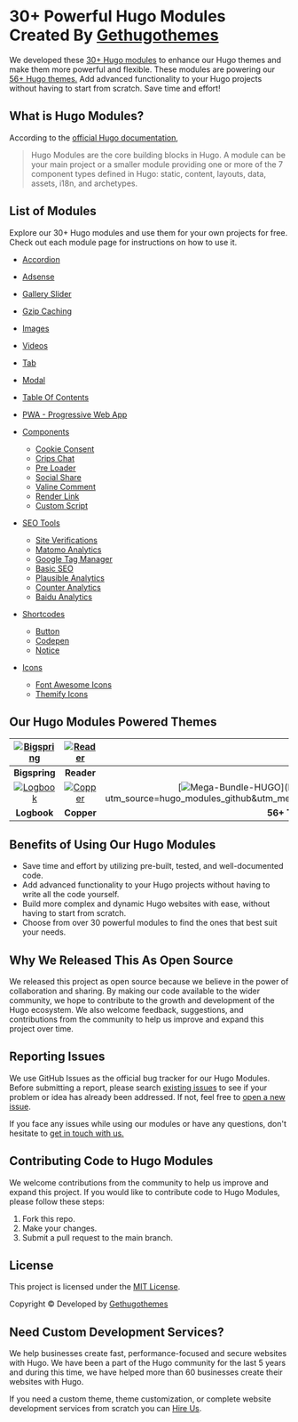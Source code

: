 # 30+ Powerful Hugo Modules Created By [Gethugothemes](https://gethugothemes.com/) 

We developed these [30+ Hugo modules](https://gethugothemes.com/hugo-modules) to enhance our Hugo themes and make them more powerful and flexible. These modules are powering our [56+ Hugo themes.](https://gethugothemes.com/) Add advanced functionality to your Hugo projects without having to start from scratch. Save time and effort! 


## What is Hugo Modules? 

According to the [official Hugo documentation](https://gohugo.io/hugo-modules/),
> Hugo Modules are the core building blocks in Hugo. A module can be your main project or a smaller module providing one or more of the 7 component types defined in Hugo: static, content, layouts, data, assets, i18n, and archetypes.

## List of Modules

Explore our 30+ Hugo modules and use them for your own projects for free. Check out each module page for instructions on how to use it.

* [Accordion](https://github.com/gethugothemes/hugo-modules/tree/master/accordion)
* [Adsense](https://github.com/gethugothemes/hugo-modules/tree/master/adsense)
* [Gallery Slider](https://github.com/gethugothemes/hugo-modules/tree/master/gallery-slider)
* [Gzip Caching](https://github.com/gethugothemes/hugo-modules/tree/master/gzip-caching)
* [Images](https://github.com/gethugothemes/hugo-modules/tree/master/images)
* [Videos](https://github.com/gethugothemes/hugo-modules/tree/master/videos)
* [Tab](https://github.com/gethugothemes/hugo-modules/tree/master/tab)
* [Modal](https://github.com/gethugothemes/hugo-modules/tree/master/modal)
* [Table Of Contents](https://github.com/gethugothemes/hugo-modules/tree/master/table-of-contents)
* [PWA - Progressive Web App](https://github.com/gethugothemes/hugo-modules/tree/master/pwa)

* [Components](https://github.com/gethugothemes/hugo-modules/tree/master/components)

  * [Cookie Consent](https://github.com/gethugothemes/hugo-modules/tree/master/components/cookie-consent)
  * [Crips Chat](https://github.com/gethugothemes/hugo-modules/tree/master/components/crisp-chat)
  * [Pre Loader](https://github.com/gethugothemes/hugo-modules/tree/master/components/preloader)
  * [Social Share](https://github.com/gethugothemes/hugo-modules/tree/master/components/social-share)
  * [Valine Comment](https://github.com/gethugothemes/hugo-modules/tree/master/components/valine-comment)
  * [Render Link](https://github.com/gethugothemes/hugo-modules/tree/master/components/render-link)
  * [Custom Script](https://github.com/gethugothemes/hugo-modules/tree/master/components/custom-script)

* [SEO Tools](https://github.com/gethugothemes/hugo-modules/tree/master/seo-tools)

  * [Site Verifications](https://github.com/gethugothemes/hugo-modules/tree/master/seo-tools/site-verifications)
  * [Matomo Analytics](https://github.com/gethugothemes/hugo-modules/tree/master/seo-tools/matomo-analytics)
  * [Google Tag Manager](https://github.com/gethugothemes/hugo-modules/tree/master/seo-tools/google-tag-manager)
  * [Basic SEO](https://github.com/gethugothemes/hugo-modules/tree/master/seo-tools/basic-seo)
  * [Plausible Analytics](https://github.com/gethugothemes/hugo-modules/tree/master/seo-tools/plausible-analytics)
  * [Counter Analytics](https://github.com/gethugothemes/hugo-modules/tree/master/seo-tools/counter-analytics)
  * [Baidu Analytics](https://github.com/gethugothemes/hugo-modules/tree/master/seo-tools/baidu-analytics)

* [Shortcodes](https://github.com/gethugothemes/hugo-modules/tree/master/shortcodes)
  * [Button](https://github.com/gethugothemes/hugo-modules/tree/master/shortcodes/button)
  * [Codepen](https://github.com/gethugothemes/hugo-modules/tree/master/shortcodes/codepen)
  * [Notice](https://github.com/gethugothemes/hugo-modules/tree/master/shortcodes/notice)

* [Icons](https://github.com/gethugothemes/hugo-modules/tree/master/seo-tools)
  * [Font Awesome Icons](https://github.com/gethugothemes/hugo-modules/tree/master/icons/font-awesome)
  * [Themify Icons](https://github.com/gethugothemes/hugo-modules/tree/master/icons/themify-icons)
  
  
## Our Hugo Modules Powered Themes
| [![Bigspring](https://demo.gethugothemes.com/thumbnails/bigspring.png)](https://gethugothemes.com/products/bigspring/) | [![Reader](https://demo.gethugothemes.com/thumbnails/reader.png)](https://gethugothemes.com/products/reader/) | [![Agico](https://demo.gethugothemes.com/thumbnails/agico.png)](https://gethugothemes.com/products/agico/) |
|:---:|:---:|:---:|
| **Bigspring** | **Reader** | **Agico** |
| [![Logbook](https://demo.gethugothemes.com/thumbnails/logbook.png)](https://gethugothemes.com/products/logbook/) | [![Copper](https://demo.gethugothemes.com/thumbnails/copper.png)](https://gethugothemes.com/products/copper/) | [![Mega-Bundle-HUGO](https://demo.gethugothemes.com/thumbnails/bundle.png?)](https://gethugothemes.com/bundle/?utm_source=hugo_modules_github&utm_medium=referral&utm_campaign=github_theme_readme) |
| **Logbook** |  **Copper** | **56+ Themes Bundle** |

  
## Benefits of Using Our Hugo Modules

- Save time and effort by utilizing pre-built, tested, and well-documented code.
- Add advanced functionality to your Hugo projects without having to write all the code yourself. 
- Build more complex and dynamic Hugo websites with ease, without having to start from scratch.
- Choose from over 30 powerful modules to find the ones that best suit your needs.

## Why We Released This As Open Source

We released this project as open source because we believe in the power of collaboration and sharing. By making our code available to the wider community, we hope to contribute to the growth and development of the Hugo ecosystem. We also welcome feedback, suggestions, and contributions from the community to help us improve and expand this project over time.

## Reporting Issues

We use GitHub Issues as the official bug tracker for our Hugo Modules. Before submitting a report, please search [existing issues](https://github.com/gethugothemes/hugo-modules/issues) to see if your problem or idea has already been addressed. If not, feel free to [open a new issue](https://github.com/gethugothemes/hugo-modules/issues). 

If you face any issues while using our modules or have any questions, don't hesitate to [get in touch with us.](https://gethugothemes.com/contact)

## Contributing Code to Hugo Modules

We welcome contributions from the community to help us improve and expand this project. If you would like to contribute code to Hugo Modules, please follow these steps:

1. Fork this repo.
2. Make your changes.
4. Submit a pull request to the main branch.

## License

This project is licensed under the [MIT License](https://github.com/gethugothemes/hugo-modules/blob/master/LICENSE).

Copyright &copy; Developed by [Gethugothemes](https://gethugothemes.com)

## Need Custom Development Services?

We help businesses create fast, performance-focused and secure websites with Hugo. We have been a part of the Hugo community for the last 5 years and during this time, we have helped more than 60 businesses create their websites with Hugo.

If you need a custom theme, theme customization, or complete website development services from scratch you can [Hire Us](https://gethugothemes.com/services). 

